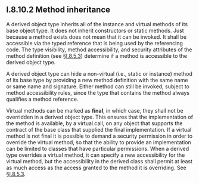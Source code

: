 ## I.8.10.2 Method inheritance

A derived object type inherits all of the instance and virtual methods of its base object type. It does not inherit constructors or static methods. Just because a method exists does not mean that it can be invoked. It shall be accessible via the typed reference that is being used by the referencing code. The type visibility, method accessibility, and security attributes of the method definition (see §[I.8.5.3](i.8.5.3-visibility-accessibility-and-security.md)) determine if a method is accessible to the derived object type.

A derived object type can hide a non-virtual (i.e., static or instance) method of its base type by providing a new method definition with the same name or same name and signature. Either method can still be invoked, subject to method accessibility rules, since the type that contains the method always qualifies a method reference.

Virtual methods can be marked as **final**, in which case, they shall not be overridden in a derived object type. This ensures that the implementation of the method is available, by a virtual call, on any object that supports the contract of the base class that supplied the final implementation. If a virtual method is not final it is possible to demand a security permission in order to override the virtual method, so that the ability to provide an implementation can be limited to classes that have particular permissions. When a derived type overrides a virtual method, it can specify a new accessibility for the virtual method, but the accessibility in the derived class shall permit at least as much access as the access granted to the method it is overriding. See §[I.8.5.3](i.8.5.3-visibility-accessibility-and-security.md).
